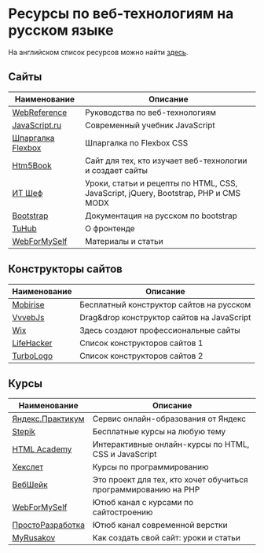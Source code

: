 # Ресурсы по веб-технологиям на русском языке

На английском список ресурсов можно найти [здесь](https://github.com/miptleha/frontend-helpers).

## Сайты

Наименование|Описание
-|-
[WebReference](https://webref.ru/)|Руководства по веб-технологиям
[JavaScript.ru](https://learn.javascript.ru/)|Современный учебник JavaScript
[Шпаргалка Flexbox](https://tpverstak.ru/flex-cheatsheet/)|Шпаргалка по Flexbox CSS
[Htm5Book](https://html5book.ru/)|Сайт для тех, кто изучает веб-технологии и создает сайты
[ИТ Шеф](https://itchief.ru/)|Уроки, статьи и рецепты по HTML, CSS, JavaScript, jQuery, Bootstrap, PHP и CMS MODX
[Bootstrap](https://bootstrap-4.ru/)|Документация на русском по bootstrap
[TuHub](https://tuhub.ru/)|О фронтенде
[WebForMySelf](https://webformyself.com/uroki-i-stati/)|Материалы и статьи

## Конструкторы сайтов

Наименование|Описание
-|-
[Mobirise](https://mobirise.com/ru/)|Бесплатный конструктор сайтов на русском
[VvvebJs](https://github.com/givanz/VvvebJs)|Drag&drop конструктор сайтов на JavaScript
[Wix](https://ru.wix.com/)|Здесь создают профессиональные сайты
[LifeHacker](https://lifehacker.ru/konstruktory-sajtov/)|Список конструкторов сайтов 1
[TurboLogo](https://turbologo.ru/blog/konstruktori-saytov/)|Список конструкторов сайтов 2


## Курсы

Наименование|Описание
-|-
[Яндекс.Практикум](https://praktikum.yandex.ru/)|Сервис онлайн-образования от Яндекс
[Stepik](https://stepik.org/catalog)|Бесплатные курсы на любую тему
[HTML Academy](https://htmlacademy.ru/)|Интерактивные онлайн-курсы по HTML, CSS и JavaScript
[Хекслет](https://ru.hexlet.io/courses?pricing_type_eq=free)|Курсы по программированию
[ВебШейк](https://webshake.ru/)|Это проект для тех, кто хочет обучиться программированию на PHP
[WebForMySelf](https://www.youtube.com/user/webformyself/playlists) | Ютюб канал с курсами по сайтостроению
[ПростоРазработка](https://www.youtube.com/channel/UCn-P_F0tfY21cfnkyv2lsRQ/videos) | Ютюб канал современной верстки
[MyRusakov](https://myrusakov.ru/) | Как создать свой сайт: уроки и статьи

